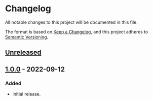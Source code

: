 # Changelog
All notable changes to this project will be documented in this file.

The format is based on [Keep a Changelog](https://keepachangelog.com/en/1.0.0/),
and this project adheres to [Semantic Versioning](https://semver.org/spec/v2.0.0.html).

## [Unreleased]

## [1.0.0] - 2022-09-12
### Added
- Initial release.

[Unreleased]: https://github.com/supernovus/lum.tests-dom.js/compare/v1.0.0...HEAD
[1.0.0]: https://github.com/supernovus/lum.tests-dom.js/releases/tag/v1.0.0

